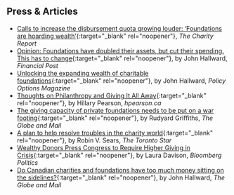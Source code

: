 ## Press & Articles

* [Calls to increase the disbursement quota growing louder: ‘Foundations are hoarding wealth’](https://www.thecharityreport.com/features/calls-to-increase-the-disbursement-quota-growing-louder-foundations-are-hoarding-wealth/){:target="_blank" rel="noopener"}, *The Charity Report*
* [Opinion: Foundations have doubled their assets, but cut their spending. This has to change](https://financialpost.com/opinion/opinion-foundations-have-doubled-their-assets-but-cut-their-spending-this-has-to-change){:target="_blank" rel="noopener"}, by John Hallward, *Financial Post*
* [Unlocking the expanding wealth of charitable foundations](https://policyoptions.irpp.org/magazines/may-2020/unlocking-the-expanding-wealth-of-charitable-foundations/){:target="_blank" rel="noopener"}, by John Hallward, *Policy Options Magazine*
* [Thoughts on Philanthropy and Giving It All Away](https://hpearson.ca/thoughts-on-philanthropy-and-giving-it-all-away/){:target="_blank" rel="noopener"}, by Hillary Pearson, *hpearson.ca*
* [The giving capacity of private foundations needs to be put on a war footing](https://www.theglobeandmail.com/business/commentary/article-the-giving-capacity-of-private-foundations-needs-to-be-put-on-a-war/){:target="_blank" rel="noopener"}, by Rudyard Griffiths, *The Globe and Mail*
* [A plan to help resolve troubles in the charity world](https://www.thestar.com/opinion/contributors/2020/12/13/a-plan-to-help-resolve-troubles-in-the-charity-world.html){:target="_blank" rel="noopener"}, by Robin V. Sears, *The Toronto Star*
* [Wealthy Donors Press Congress to Require Higher Giving in Crisis](https://www.bloomberg.com/news/articles/2020-05-19/wealthy-donors-press-congress-to-require-higher-giving-in-crisis){:target="_blank" rel="noopener"}, by Laura Davison, *Bloomberg Politics*
* [Do Canadian charities and foundations have too much money sitting on the sidelines?](https://www.theglobeandmail.com/business/commentary/article-do-canadian-charities-and-foundations-have-too-much-money-sitting-on/){:target="_blank" rel="noopener"}, by John Hallward, *The Globe and Mail*
